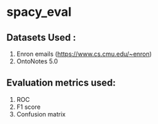 # spacy_eval

## Datasets Used :

1. Enron emails (https://www.cs.cmu.edu/~enron)
2. OntoNotes 5.0

## Evaluation metrics used:

1. ROC
2. F1 score
3. Confusion matrix
